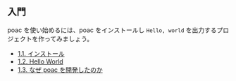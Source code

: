 ## 入門

poac を使い始めるには、poac をインストールし `Hello, world` を出力するプロジェクトを作ってみましょう。
* [1.1. インストール](installation.md)
* [1.2. Hello World](hello-world.md)
* [1.3. なぜ poac を開発したのか](why-poac-exists.md)

